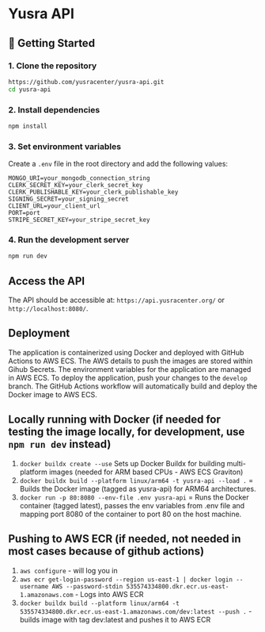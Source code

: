 # Yusra API

## 🚀 Getting Started

### 1. Clone the repository

```bash
https://github.com/yusracenter/yusra-api.git
cd yusra-api
```

### 2. Install dependencies

```bash
npm install
```

### 3. Set environment variables

Create a `.env` file in the root directory and add the following values:

```env
MONGO_URI=your_mongodb_connection_string
CLERK_SECRET_KEY=your_clerk_secret_key
CLERK_PUBLISHABLE_KEY=your_clerk_publishable_key
SIGNING_SECRET=your_signing_secret
CLIENT_URL=your_client_url
PORT=port
STRIPE_SECRET_KEY=your_stripe_secret_key

```

### 4. Run the development server

```bash
npm run dev
```

## Access the API
The API should be accessible at: `https://api.yusracenter.org/` or `http://localhost:8080/`.

## Deployment
The application is containerized using Docker and deployed with GitHub Actions to AWS ECS. 
The AWS details to push the images are stored within Gihub Secrets. The environment variables for the application are managed in AWS ECS.
To deploy the application, push your changes to the `develop` branch. The GitHub Actions workflow will automatically build and deploy the Docker image to AWS ECS.

## Locally running with Docker (if needed for testing the image locally, for development, use `npm run dev` instead)
1. `docker buildx create --use` Sets up Docker Buildx for building multi-platform images (needed for ARM based CPUs - AWS ECS Graviton)
2. `docker buildx build --platform linux/arm64 -t yusra-api --load .` = Builds the Docker image (tagged as yusra-api) for ARM64 architectures.
3. `docker run -p 80:8080 --env-file .env yusra-api` = Runs the Docker container (tagged latest), passes the env variables from .env file and mapping port 8080 of the container to port 80 on the host machine.

## Pushing to AWS ECR (if needed, not needed in most cases because of github actions)
1. `aws configure` - will log you in
2. `aws ecr get-login-password --region us-east-1 | docker login --username AWS --password-stdin 535574334800.dkr.ecr.us-east-1.amazonaws.com` - Logs into AWS ECR
3. `docker buildx build --platform linux/arm64 -t 535574334800.dkr.ecr.us-east-1.amazonaws.com/dev:latest --push .` - builds image with tag dev:latest and pushes it to AWS ECR
